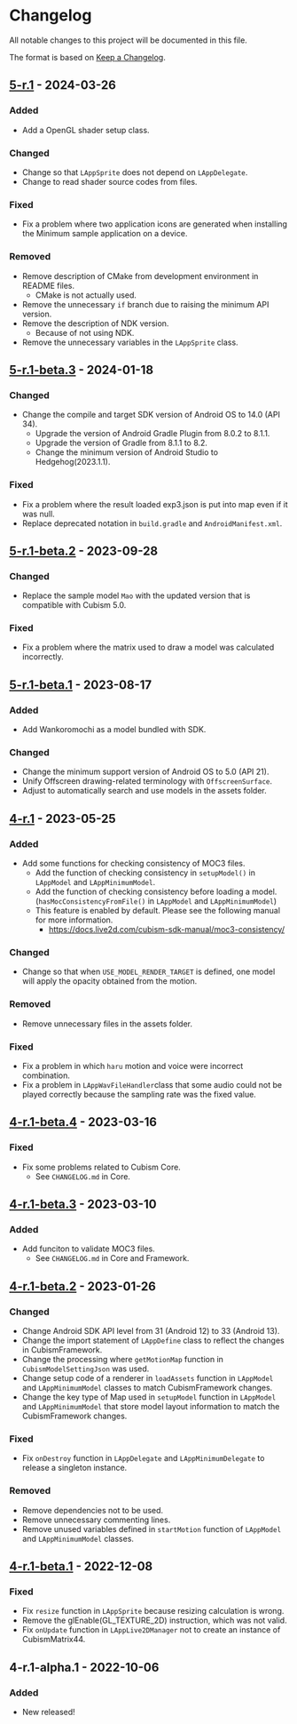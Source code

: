# Changelog

All notable changes to this project will be documented in this file.

The format is based on [Keep a Changelog](https://keepachangelog.com/en/1.0.0/).

## [5-r.1] - 2024-03-26

### Added

* Add a OpenGL shader setup class.

### Changed

* Change so that `LAppSprite` does not depend on `LAppDelegate`.
* Change to read shader source codes from files.

### Fixed

* Fix a problem where two application icons are generated when installing the Minimum sample application on a device.

### Removed

* Remove description of CMake from development environment in README files.
  * CMake is not actually used.
* Remove the unnecessary `if` branch due to raising the minimum API version.
* Remove the description of NDK version.
  * Because of not using NDK.
* Remove the unnecessary variables in the `LAppSprite` class.


## [5-r.1-beta.3] - 2024-01-18

### Changed

* Change the compile and target SDK version of Android OS to 14.0 (API 34).
  * Upgrade the version of Android Gradle Plugin from 8.0.2 to 8.1.1.
  * Upgrade the version of Gradle from 8.1.1 to 8.2.
  * Change the minimum version of Android Studio to Hedgehog(2023.1.1).

### Fixed

* Fix a problem where the result loaded exp3.json is put into map even if it was null.
* Replace deprecated notation in `build.gradle` and `AndroidManifest.xml`.


## [5-r.1-beta.2] - 2023-09-28

### Changed

* Replace the sample model `Mao` with the updated version that is compatible with Cubism 5.0.

### Fixed

* Fix a problem where the matrix used to draw a model was calculated incorrectly.


## [5-r.1-beta.1] - 2023-08-17

### Added

* Add Wankoromochi as a model bundled with SDK.

### Changed

* Change the minimum support version of Android OS to 5.0 (API 21).
* Unify Offscreen drawing-related terminology with `OffscreenSurface`.
* Adjust to automatically search and use models in the assets folder.


## [4-r.1] - 2023-05-25

### Added

* Add some functions for checking consistency of MOC3 files.
  * Add the function of checking consistency in `setupModel()` in `LAppModel` and `LAppMinimumModel`.
  * Add the function of checking consistency before loading a model. (`hasMocConsistencyFromFile()` in `LAppModel` and `LAppMinimumModel`)
  * This feature is enabled by default. Please see the following manual for more information.
    * https://docs.live2d.com/cubism-sdk-manual/moc3-consistency/

### Changed

* Change so that when `USE_MODEL_RENDER_TARGET` is defined, one model will apply the opacity obtained from the motion.

### Removed

* Remove unnecessary files in the assets folder.

### Fixed

* Fix a problem in which `haru` motion and voice were incorrect combination.
* Fix a problem in `LAppWavFileHandler`class that some audio could not be played correctly because the sampling rate was the fixed value.

## [4-r.1-beta.4] - 2023-03-16

### Fixed

* Fix some problems related to Cubism Core.
  * See `CHANGELOG.md` in Core.

## [4-r.1-beta.3] - 2023-03-10

### Added

* Add funciton to validate MOC3 files.
  * See `CHANGELOG.md` in Core and Framework.

## [4-r.1-beta.2] - 2023-01-26

### Changed

* Change Android SDK API level from 31 (Android 12) to 33 (Android 13).
* Change the import statement of `LAppDefine` class to reflect the changes in CubismFramework.
* Change the processing where `getMotionMap` function in `CubismModelSettingJson` was used.
* Change setup code of a renderer in `loadAssets` function in `LAppModel` and `LAppMinimumModel` classes to match CubismFramework changes.
* Change the key type of Map used in `setupModel` function in `LAppModel` and `LAppMinimumModel` that store model layout information to match the CubismFramework changes.

### Fixed

* Fix `onDestroy` function in `LAppDelegate` and `LAppMinimumDelegate` to release a singleton instance.

### Removed

* Remove dependencies not to be used.
* Remove unnecessary commenting lines.
* Remove unused variables defined in `startMotion` function of `LAppModel` and `LAppMinimumModel` classes.

## [4-r.1-beta.1] - 2022-12-08

### Fixed

* Fix `resize` function in `LAppSprite` because resizing calculation is wrong.
* Remove the glEnable(GL_TEXTURE_2D) instruction, which was not valid.
* Fix `onUpdate` function in `LAppLive2DManager` not to create an instance of CubismMatrix44.

## 4-r.1-alpha.1 - 2022-10-06

### Added

* New released!


[5-r.1]: https://github.com/Live2D/CubismJavaSamples/compare/5-r.1-beta.3...5-r.1
[5-r.1-beta.3]: https://github.com/Live2D/CubismJavaSamples/compare/5-r.1-beta.2...5-r.1-beta.3
[5-r.1-beta.2]: https://github.com/Live2D/CubismJavaSamples/compare/5-r.1-beta.1...5-r.1-beta.2
[5-r.1-beta.1]: https://github.com/Live2D/CubismJavaSamples/compare/4-r.1...5-r.1-beta.1
[4-r.1]: https://github.com/Live2D/CubismJavaSamples/compare/4-r.1-beta.4...4-r.1
[4-r.1-beta.4]: https://github.com/Live2D/CubismJavaSamples/compare/4-r.1-beta.3...4-r.1-beta.4
[4-r.1-beta.3]: https://github.com/Live2D/CubismJavaSamples/compare/4-r.1-beta.2...4-r.1-beta.3
[4-r.1-beta.2]: https://github.com/Live2D/CubismJavaSamples/compare/4-r.1-beta.1...4-r.1-beta.2
[4-r.1-beta.1]: https://github.com/Live2D/CubismJavaSamples/compare/4-r.1-alpha.1...4-r.1-beta.1
